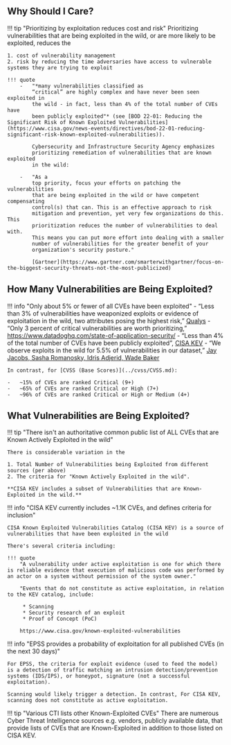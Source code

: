 ## Why Should I Care?

!!! tip "Prioritizing by exploitation reduces cost and risk"
    Prioritizing vulnerabilities that are being exploited in the wild, or
    are more likely to be exploited, reduces the

    1. cost of vulnerability management
    2. risk by reducing the time adversaries have access to vulnerable systems they are trying to exploit

    !!! quote 
        -   "*many vulnerabilities classified as
            “critical” are highly complex and have never been seen exploited in
            the wild - in fact, less than 4% of the total number of CVEs have
            been publicly exploited"* (see [BOD 22-01: Reducing the Significant Risk of Known Exploited Vulnerabilities](https://www.cisa.gov/news-events/directives/bod-22-01-reducing-significant-risk-known-exploited-vulnerabilities)).

            Cybersecurity and Infrastructure Security Agency emphasizes
            prioritizing remediation of vulnerabilities that are known exploited
            in the wild:
            
        -   "As a
            top priority, focus your efforts on patching the vulnerabilities
            that are being exploited in the wild or have competent compensating
            control(s) that can. This is an effective approach to risk
            mitigation and prevention, yet very few organizations do this. This
            prioritization reduces the number of vulnerabilities to deal with.
            This means you can put more effort into dealing with a smaller
            number of vulnerabilities for the greater benefit of your
            organization's security posture." 

            [Gartner](https://www.gartner.com/smarterwithgartner/focus-on-the-biggest-security-threats-not-the-most-publicized) 

## How Many Vulnerabilities are Being Exploited?

!!! info "Only about 5% or fewer of all CVEs have been exploited"
    -   “Less than 3% of vulnerabilities have weaponized exploits or
        evidence of exploitation in the wild, two attributes posing the
        highest risk,” <a
        href="https://blog.qualys.com/qualys-insights/2022/10/10/in-depth-look-into-data-driven-science-behind-qualys-trurisk"
        rel="nofollow">Qualys</a>
    -   “Only 3 percent of critical vulnerabilities are worth prioritizing,”
        <a href="https://www.datadoghq.com/state-of-application-security/"
        rel="nofollow">https://www.datadoghq.com/state-of-application-security/</a>
    -   “Less than 4% of the total number of CVEs have been publicly
        exploited”, <a
        href="https://www.cisa.gov/sites/default/files/publications/Reducing_the_Significant_Risk_of_Known_Exploited_Vulnerabilities_20211103.pdf"
        rel="nofollow">CISA KEV</a>
    -   “We observe exploits in the wild for 5.5% of vulnerabilities in our
        dataset,” <a
        href="https://academic.oup.com/cybersecurity/article/6/1/tyaa015/5905457"
        rel="nofollow"> Jay Jacobs, Sasha Romanosky, Idris Adjerid, Wade Baker</a>

    In contrast, for [CVSS (Base Scores)](../cvss/CVSS.md):

    -   ~15% of CVEs are ranked Critical (9+)
    -   ~65% of CVEs are ranked Critical or High (7+)
    -   ~96% of CVEs are ranked Critical or High or Medium (4+)

## What Vulnerabilities are Being Exploited?

!!! tip "There isn't an authoritative common public list of ALL CVEs that are Known Actively Exploited in the wild"

    There is considerable variation in the 

    1. Total Number of Vulnerabilities being Exploited from different sources (per above)
    2. The criteria for "Known Actively Exploited in the wild".

    **CISA KEV includes a subset of Vulnerabilities that are Known-Exploited in the wild.**

!!! info "CISA KEV currently includes ~1.1K CVEs, and defines criteria for inclusion"

    CISA Known Exploited Vulnerabilities Catalog (CISA KEV) is a source of vulnerabilities that have been exploited in the wild

    There's several criteria including:

    !!! quote
        "A vulnerability under active exploitation is one for which there is reliable evidence that execution of malicious code was performed by an actor on a system without permission of the system owner." 

        "Events that do not constitute as active exploitation, in relation to the KEV catalog, include:

         * Scanning
         * Security research of an exploit
         * Proof of Concept (PoC)
        
        https://www.cisa.gov/known-exploited-vulnerabilities 

!!! info "EPSS provides a probability of exploitation for all published CVEs (in the next 30 days)"

    For EPSS, the criteria for exploit evidence (used to feed the model) is a detection of traffic matching an intrusion detection/prevention systems (IDS/IPS), or honeypot, signature (not a successful exploitation).

    Scanning would likely trigger a detection. In contrast, For CISA KEV, scanning does not constitute as active exploitation.

!!! tip "Various CTI lists other Known-Exploited CVEs"
    There are numerous Cyber Threat Intelligence sources e.g. vendors, publicly available data, that provide lists of CVEs that are Known-Exploited in addition to those listed on CISA KEV.
 



